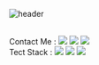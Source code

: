 ![header](https://capsule-render.vercel.app/api?type=waving&color=auto&height=300&section=header&text=Younkyum%20Jin&fontSize=90)

</br>
Contact Me : 
<a href="https://www.instagram.com/youn_0103_ant/" target="_blank"><img src="https://img.shields.io/badge/instagram-E4405F?style=flat&logo=instagram&logoColor=ffffff"/></a>
<a href="https://www.notion.so/YounKyum-ON-ve-eb343f49c4ec41f49a7a74ed1e69cbba" target="_blank"><img src="https://img.shields.io/badge/notion-000000?style=flate&logo=Notion&logoColor=ffffff"/></a>
<a href="https://github.com/Younkyum" target="_blank"><img src="https://img.shields.io/badge/github-181717?style=flat&logo=GitHub&logoColor=ffffff"/></a>
</br>
Tect Stack : 
<img src="https://img.shields.io/badge/Python-3776AB?style=flat&logo=python&logoColor=ffffff"/>
<img src="https://img.shields.io/badge/Go-00ADD8?style=flat&logo=Go&logoColor=ffffff"/>
<img src="https://img.shields.io/badge/Swift-FA7343?style=flat&logo=Swift&logoColor=ffffff"/>
